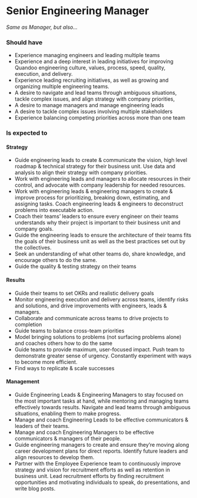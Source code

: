 Senior Engineering Manager
===================
*Same as Manager, but also...*

### Should have
* Experience managing engineers and leading multiple teams
* Experience and a deep interest in leading initiatives for improving Quandoo engineering culture, values, process, speed, quality, execution, and delivery.
* Experience leading recruiting initiatives, as well as growing and organizing multiple engineering teams.
* A desire to navigate and lead teams through ambiguous situations, tackle complex issues, and align strategy with company priorities, 
* A desire to manage managers and manage engineering leads
* A desire to tackle complex issues involving multiple stakeholders
* Experience balancing competing priorities across more than one team

### Is expected to

#### Strategy 
* Guide engineering leads to create & communicate the vision, high level roadmap & technical strategy for their business unit. Use data and analysis to align their strategy with company priorities.
* Work with engineering leads and managers to allocate resources in their control, and advocate with company leadership for needed resources.
* Work with engineering leads & engineering managers to create & improve process for prioritizing, breaking down, estimating, and assigning tasks. Coach engineering leads & engineers to deconstruct problems into executable action.
* Coach their teams’ leaders to ensure every engineer on their teams understands why their project is important to their business unit and company goals.
* Guide the engineering leads to ensure the architecture of their teams fits the goals of their business unit as well as the best practices set out by the collectives.
* Seek an understanding of what other teams do, share knowledge, and encourage others to do the same.
* Guide the quality & testing strategy on their teams

#### Results 
* Guide their teams to set OKRs and realistic delivery goals
* Monitor engineering execution and delivery across teams, identify risks and solutions, and drive improvements with engineers, leads & managers.
* Collaborate and communicate across teams to drive projects to completion
* Guide teams to balance cross-team priorities
* Model bringing solutions to problems (not surfacing problems alone) and coaches others how to do the same
* Guide teams to provide maximum, user-focused impact. Push team to demonstrate greater sense of urgency. Constantly experiment with ways to become more efficient.
* Find ways to replicate & scale successes

#### Management
* Guide Engineering Leads & Engineering Managers to stay focused on the most important tasks at hand, while mentoring and managing teams effectively towards results. Navigate and lead teams through ambiguous situations, enabling them to make progress.
* Manage and coach Engineering Leads to be effective communicators & leaders of their teams.
* Manage and coach Engineering Managers to be effective communicators & managers of their people.
* Guide engineering managers to create and ensure they’re moving along career development plans for direct reports. Identify future leaders and align resources to develop them.
* Partner with the Employee Experience team to continuously improve strategy and vision for recruitment efforts as well as retention in business unit. Lead recruitment efforts by finding recruitment opportunities and motivating individuals to speak, do presentations, and write blog posts.

